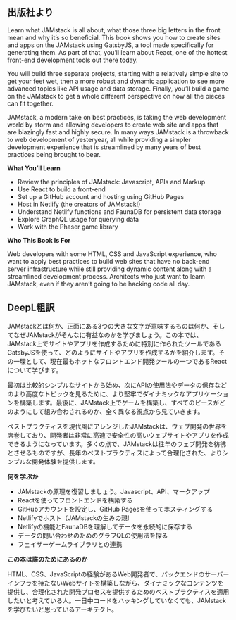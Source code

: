 ## 出版社より

Learn what JAMstack is all about, what those three big letters in the front mean and why it’s so beneficial. This book shows you how to create sites and apps on the JAMstack using GatsbyJS, a tool made specifically for generating them. As part of that, you’ll learn about React, one of the hottest front-end development tools out there today.

You will build three separate projects, starting with a relatively simple site to get your feet wet, then a more robust and dynamic application to see more advanced topics like API usage and data storage. Finally, you’ll build a game on the JAMstack to get a whole different perspective on how all the pieces can fit together.

JAMstack, a modern take on best practices, is taking the web development world by storm and allowing developers to create web site and apps that are blazingly fast and highly secure. In many ways JAMstack is a throwback to web development of yesteryear, all while providing a simpler development experience that is streamlined by many years of best practices being brought to bear.

**What You’ll Learn**

- Review the principles of JAMstack: Javascript, APIs and Markup
- Use React to build a front-end
- Set up a GitHub account and hosting using GitHub Pages
- Host in Netlify (the creators of JAMstack!)
- Understand Netlify functions and FaunaDB for persistent data storage
- Explore GraphQL usage for querying data
- Work with the Phaser game library

**Who This Book Is For**

Web developers with some HTML, CSS and JavaScript experience, who want to apply best practices to build web sites that have no back-end server infrastructure while still providing dynamic content along with a streamlined development process. Architects who just want to learn JAMstack, even if they aren’t going to be hacking code all day.

## DeepL粗訳

JAMstackとは何か、正面にある3つの大きな文字が意味するものは何か、そしてなぜJAMstackがそんなに有益なのかを学びましょう。この本では、JAMstack上でサイトやアプリを作成するために特別に作られたツールであるGatsbyJSを使って、どのようにサイトやアプリを作成するかを紹介します。その一環として、現在最もホットなフロントエンド開発ツールの一つであるReactについて学びます。

最初は比較的シンプルなサイトから始め、次にAPIの使用法やデータの保存などのより高度なトピックを見るために、より堅牢でダイナミックなアプリケーションを構築します。最後に、JAMstack上でゲームを構築し、すべてのピースがどのようにして組み合わされるのか、全く異なる視点から見ていきます。

ベストプラクティスを現代風にアレンジしたJAMstackは、ウェブ開発の世界を席巻しており、開発者は非常に高速で安全性の高いウェブサイトやアプリを作成できるようになっています。多くの点で、JAMstackは往年のウェブ開発を彷彿とさせるものですが、長年のベストプラクティスによって合理化された、よりシンプルな開発体験を提供します。

**何を学ぶか**

- JAMstackの原理を復習しましょう。Javascript、API、マークアップ
- Reactを使ってフロントエンドを構築する
- GitHubアカウントを設定し、GitHub Pagesを使ってホスティングする
- Netlifyでホスト（JAMstackの生みの親!
- Netlifyの機能とFaunaDBを理解してデータを永続的に保存する
- データの問い合わせのためのグラフQLの使用法を探る
- フェイザーゲームライブラリとの連携

**この本は誰のためにあるのか**

HTML、CSS、JavaScriptの経験があるWeb開発者で、バックエンドのサーバーインフラを持たないWebサイトを構築しながら、ダイナミックなコンテンツを提供し、合理化された開発プロセスを提供するためのベストプラクティスを適用したいと考えている人。一日中コードをハッキングしていなくても、JAMstackを学びたいと思っているアーキテクト。
